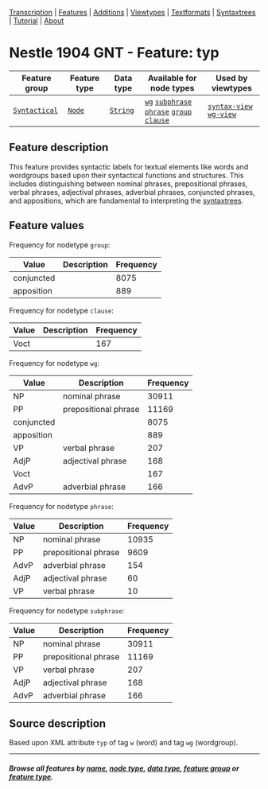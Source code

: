 <a name="start"></a>
<div class="hidden-content">
<a href="../transcription.md">Transcription</a> | <a href="README.md#start">Features</a>  | <a href="../additions/README.md#start">Additions</a> | <a href="../viewtypes.md#start">Viewtypes</a>  | <a href="../textformats.md#start">Textformats</a> |  <a href="../syntaxtrees.md#start">Syntaxtrees</a> | <a href="../tutorial/README.md#start">Tutorial</a>  | <a href="../about.md#start">About</a>
</div>

# Nestle 1904 GNT - Feature: typ

Feature group | Feature type | Data type | Available for node types | Used by viewtypes
---  | --- | --- | --- | ---
[`Syntactical`](featuresbygroup.md#syntactical-features) | [`Node`](featuresbyfeaturetype.md#node-features) | [`String`](featuresbydatatype.md#string-datatype)  | [`wg`](featuresbynodetype.md#wordgroup-nodes) [`subphrase`](featuresbynodetype.md#subphrase-nodes) [`phrase`](featuresbynodetype.md#phrase-nodes) [`group`](featuresbynodetype.md#group-nodes) [`clause`](featuresbynodetype.md#clause-nodes)  | [`syntax-view`](../syntax-view.md#start) [`wg-view`](../wg-view.md#start) 

## Feature description

This feature provides syntactic labels for textual elements like words and wordgroups based upon their syntactical functions and structures. This includes distinguishing between nominal phrases, prepositional phrases, verbal phrases, adjectival phrases, adverbial phrases, conjuncted phrases, and appositions, which are fundamental to interpreting the [syntaxtrees](../syntaxtrees.md#start).

## Feature values

Frequency for nodetype `group`:

Value | Description | Frequency
---- | ---- | ---
conjuncted | |	8075
apposition | |	889

Frequency for nodetype `clause`:

Value | Description | Frequency
---- | ---- | ---
Voct | | 167

Frequency for nodetype `wg`:

Value | Description | Frequency
---- | ---- | ---
NP	| nominal phrase | 30911
PP	| prepositional phrase | 11169
conjuncted | | 8075
apposition | | 889
VP	| verbal phrase | 207
AdjP | adjectival phrase | 168
Voct | | 167
AdvP | adverbial phrase | 166

Frequency for nodetype `phrase`:

Value | Description | Frequency
---- | ---- | ---
NP | nominal phrase | 10935
PP | prepositional phrase | 9609
AdvP | adverbial phrase |	154
AdjP | adjectival phrase |	60
VP | verbal phrase | 10

Frequency for nodetype `subphrase`:

Value | Description | Frequency
---- | ---- | ---
NP | nominal phrase | 30911
PP | prepositional phrase| 11169
VP | verbal phrase | 207
AdjP | adjectival phrase | 168
AdvP | adverbial phrase | 166

## Source description

Based upon XML attribute `typ` of tag `w` (word) and tag `wg` (wordgroup).

---
#### *Browse all features by [name](featuresbyname.md#start), [node type](featuresbynodetype.md#start), [data type](featuresbydatatype.md#start), [feature group](featuresbygroup.md#start) or [feature type](featuresbyfeaturetype.md#start).*

